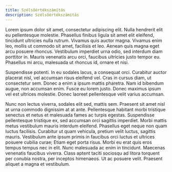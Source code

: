 ```yaml
---
title: Szélsőértékszámítás
description: Szélsőértékszámítás
---
```


Lorem ipsum dolor sit amet, consectetur adipiscing elit. Nulla hendrerit
elit eu pellentesque molestie. Phasellus finibus ligula sit amet elit
eleifend, tincidunt ultricies nulla rutrum. Vivamus quis auctor magna.
Vivamus enim leo, mollis ut commodo sit amet, facilisis et leo. Aenean quis
magna eget arcu posuere rhoncus. Vestibulum imperdiet urna odio, sed
interdum diam porttitor in. Mauris venenatis arcu orci, faucibus ultricies
justo tempor eu. Phasellus mi arcu, malesuada ut rhoncus id, ornare et nisi.

Suspendisse potenti. In eu sodales lacus, a consequat orci. Curabitur auctor
placerat nisl, vel accumsan risus eleifend vel. Cras in cursus diam, ut
consectetur sem. Donec a enim a ipsum mattis pharetra. Nam id bibendum
augue, non accumsan enim. Fusce eu lorem justo. Donec maximus ipsum vel est
ultrices molestie. Donec laoreet pellentesque velit varius accumsan.

Nunc non lectus viverra, sodales elit sed, mattis sem. Praesent sit amet
nisl at urna commodo dignissim at at ante. Pellentesque habitant morbi
tristique senectus et netus et malesuada fames ac turpis egestas.
Suspendisse pellentesque tristique ex, sed accumsan orci sagittis
imperdiet. Morbi mattis metus vestibulum mauris interdum eleifend.
Phasellus eget neque non quam luctus facilisis. Curabitur ut quam
vehicula, pretium velit luctus, sagittis mauris. Vestibulum ante ipsum
primis in faucibus orci luctus et ultrices posuere cubilia curae; Etiam
eget porta risus. Morbi eu erat quis eros tempus tempus nec in elit.
Nunc malesuada ac enim in tincidunt. Maecenas venenatis faucibus viverra.
Class aptent taciti sociosqu ad litora torquent per conubia nostra, per
inceptos himenaeos. Ut ac posuere velit. Praesent aliquet a magna et
vestibulum.

